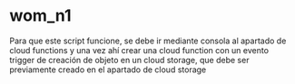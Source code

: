 # wom_n1
Para que este script funcione, se debe ir mediante consola al apartado de cloud functions y una vez ahí crear una cloud function con un evento trigger de creación de objeto en un cloud storage, que debe ser previamente creado en el apartado de cloud storage

